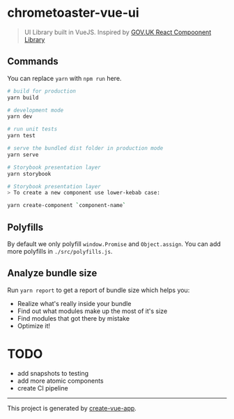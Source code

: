 # chrometoaster-vue-ui

> UI Library built in VueJS. Inspired by [GOV.UK React Compoonent Library](https://github.com/UKHomeOffice/govuk-react)


## Commands

You can replace `yarn` with `npm run` here.

```bash
# build for production
yarn build

# development mode
yarn dev

# run unit tests
yarn test

# serve the bundled dist folder in production mode
yarn serve

# Storybook presentation layer
yarn storybook

# Storybook presentation layer
> To create a new component use lower-kebab case:

yarn create-component `component-name`

```

## Polyfills

By default we only polyfill `window.Promise` and `Object.assign`. You can add more polyfills in `./src/polyfills.js`.

## Analyze bundle size

Run `yarn report` to get a report of bundle size which helps you:

- Realize what's really inside your bundle
- Find out what modules make up the most of it's size
- Find modules that got there by mistake
- Optimize it!

# TODO
- add snapshots to testing
- add more atomic components
- create CI pipeline


---

This project is generated by [create-vue-app](https://github.com/vue-land/create-vue-app).
